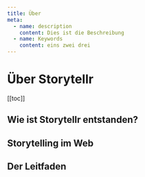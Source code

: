 ```yaml
---
title: Über
meta: 
  - name: description
    content: Dies ist die Beschreibung
  - name: Keywords
    content: eins zwei drei 
---
```


# Über Storytellr
[[toc]]

## Wie ist Storytellr entstanden?

## Storytelling im Web

## Der Leitfaden
